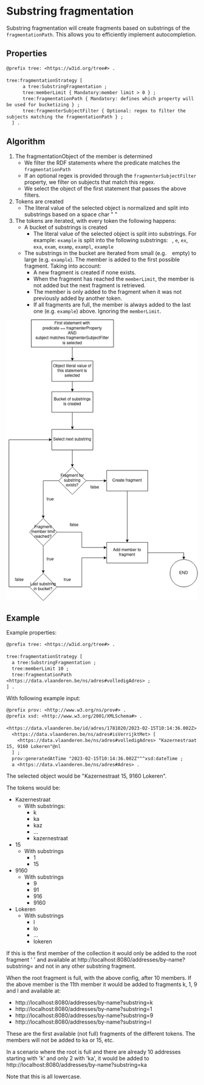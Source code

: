 # Substring fragmentation

Substring fragmentation will create fragments based on substrings of the `fragmentationPath`.
This allows you to efficiently implement autocompletion.

## Properties

  ```ttl
  @prefix tree: <https://w3id.org/tree#> .
  
  tree:fragmentationStrategy [
        a tree:SubstringFragmentation ;
        tree:memberLimit { Mandatory:member limit > 0 } ;
        tree:fragmentationPath { Mandatory: defines which property will be used for bucketizing } ;
        tree:fragmenterSubjectFilter { Optional: regex to filter the subjects matching the fragmentationPath } ;
    ] .
  ```

## Algorithm

1. The fragmentationObject of the member is determined
   - We filter the RDF statements where the predicate matches the `fragmentationPath`
   - If an optional regex is provided through the `fragmenterSubjectFilter` property, we filter on subjects that match this regex.
   - We select the object of the first statement that passes the above filters.
2. Tokens are created
   - The literal value of the selected object is normalized and split into substrings based on a space char " "
3. The tokens are iterated, with every token the following happens:
   - A bucket of substrings is created
      - The literal value of the selected object is split into substrings. For example:
        `example` is split into the following substrings: ` `, `e`, `ex`, `exa`, `exam`, `examp`, `exampl`, `example`
   - The substrings in the bucket are iterated from small (e.g. ` ` empty) to large (e.g. `example`). The member is added to the first possible fragment. Taking into account:
     - A new fragment is created if none exists.
     - When the fragment has reached the `memberLimit`, the member is not added but the next fragment is retrieved.
     - The member is only added to the fragment when it was not previously added by another token.
     - If all fragments are full, the member is always added to the last one (e.g. `example`) above. Ignoring the `memberLimit`.

![](content/algorithm.png)

## Example

Example properties:

  ```ttl
  @prefix tree: <https://w3id.org/tree#> .
  
  tree:fragmentationStrategy [
    a tree:SubstringFragmentation ;
    tree:memberLimit 10 ;
    tree:fragmentationPath <https://data.vlaanderen.be/ns/adres#volledigAdres> ;
  ] .
  ```

With following example input:

  ```ttl
  @prefix prov: <http://www.w3.org/ns/prov#> .
  @prefix xsd: <http://www.w3.org/2001/XMLSchema#> .

  <https://data.vlaanderen.be/id/adres/1781020/2023-02-15T10:14:36.002Z>
    <https://data.vlaanderen.be/ns/adres#isVerrijktMet> [ 
      <https://data.vlaanderen.be/ns/adres#volledigAdres> "Kazernestraat 15, 9160 Lokeren"@nl 
    ] ;
    prov:generatedAtTime "2023-02-15T10:14:36.002Z"^^xsd:dateTime ;
    a <https://data.vlaanderen.be/ns/adres#Adres> .
```

The selected object would be "Kazernestraat 15, 9160 Lokeren".

The tokens would be:
- Kazernestraat
  - With substrings:
    - k
    - ka
    - kaz
    - ...
    - kazernestraat
- 15
  - With substrings
    - 1
    - 15
- 9160
  - With substrings
    - 9
    - 91
    - 916
    - 9160
- Lokeren
  - With substrings
    - l
    - lo
    - ...
    - lokeren

If this is the first member of the collection it would only be added to the root fragment ' ' 
and available at http://localhost:8080/addresses/by-name?substring= and not in any other substring fragment. 

When the root fragment is full, with the above config, after 10 members.
If the above member is the 11th member it would be added to fragments k, 1, 9 and l and available at:
- http://localhost:8080/addresses/by-name?substring=k
- http://localhost:8080/addresses/by-name?substring=1
- http://localhost:8080/addresses/by-name?substring=9
- http://localhost:8080/addresses/by-name?substring=l

These are the first available (not full) fragments of the different tokens. The members will not be added to ka or 15, etc.

In a scenario where the root is full and there are already 10 addresses starting with 'k' and only 2 with 'ka', it would be added to http://localhost:8080/addresses/by-name?substring=ka

Note that this is all lowercase.